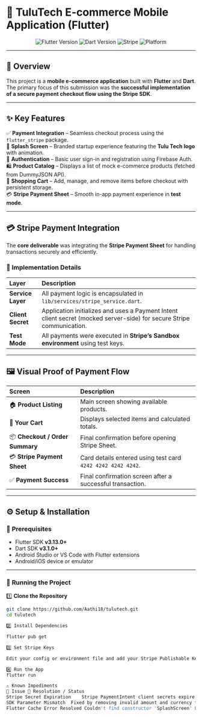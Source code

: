 # 🛒 **TuluTech E-commerce Mobile Application (Flutter)**

<p align="center">
  <img src="https://img.shields.io/badge/Flutter-v3.13.0+-blue?logo=flutter&logoColor=white" alt="Flutter Version"/>
  <img src="https://img.shields.io/badge/Dart-v3.1.0+-blue?logo=dart&logoColor=white" alt="Dart Version"/>
  <img src="https://img.shields.io/badge/Stripe-Payments-8A2BE2?logo=stripe&logoColor=white" alt="Stripe"/>
  <img src="https://img.shields.io/badge/Platform-Android%20|%20iOS-success?logo=android&logoColor=white" alt="Platform"/>
</p>

---

## 🌟 **Overview**

This project is a **mobile e-commerce application** built with **Flutter** and **Dart**.  
The primary focus of this submission was the **successful implementation of a secure payment checkout flow using the Stripe SDK**.

---

## ✨ **Key Features**

✅ **Payment Integration** – Seamless checkout process using the `flutter_stripe` package.  
🎨 **Splash Screen** – Branded startup experience featuring the **Tulu Tech logo** with animation.  
🔐 **Authentication** – Basic user sign-in and registration using Firebase Auth.  
🛍️ **Product Catalog** – Displays a list of mock e-commerce products (fetched from DummyJSON API).  
🧺 **Shopping Cart** – Add, manage, and remove items before checkout with persistent storage.  
💳 **Stripe Payment Sheet** – Smooth in-app payment experience in **test mode**.

---

## 💳 **Stripe Payment Integration**

The **core deliverable** was integrating the **Stripe Payment Sheet** for handling transactions securely and efficiently.

### 🧩 Implementation Details

| Layer | Description |
|:--|:--|
| **Service Layer** | All payment logic is encapsulated in `lib/services/stripe_service.dart`. |
| **Client Secret** | Application initializes and uses a Payment Intent client secret (mocked server-side) for secure Stripe communication. |
| **Test Mode** | All payments were executed in **Stripe’s Sandbox environment** using test keys. |

---

## 🖼️ **Visual Proof of Payment Flow**

| Screen | Description |
|:--|:--|
| 🏠 **Product Listing** | Main screen showing available products. |
| 🛒 **Your Cart** | Displays selected items and calculated totals. |
| 📦 **Checkout / Order Summary** | Final confirmation before opening Stripe Sheet. |
| 💳 **Stripe Payment Sheet** | Card details entered using test card `4242 4242 4242 4242`. |
| ✅ **Payment Success** | Final confirmation screen after a successful transaction. |

---

## ⚙️ **Setup & Installation**

### 🧰 **Prerequisites**
- Flutter SDK **v3.13.0+**
- Dart SDK **v3.1.0+**
- Android Studio or VS Code with Flutter extensions
- Android/iOS device or emulator

---

### 🚀 **Running the Project**

1️⃣ **Clone the Repository**
```bash
git clone https://github.com/Aathi18/tulutech.git
cd tulutech

2️⃣ Install Dependencies

flutter pub get

3️⃣ Set Stripe Keys

Edit your config or environment file and add your Stripe Publishable Key.

4️⃣ Run the App
flutter run

⚠️ Known Impediments
🧩 Issue	🔧 Resolution / Status
Stripe Secret Expiration	Stripe PaymentIntent client secrets expire quickly — manual refresh required during testing. ✅
SDK Parameter Mismatch	Fixed by removing invalid amount and currency from SetupPaymentSheetParameters. ✅
Flutter Cache Error	Resolved Couldn't find constructor 'SplashScreen' by running flutter clean. ✅
